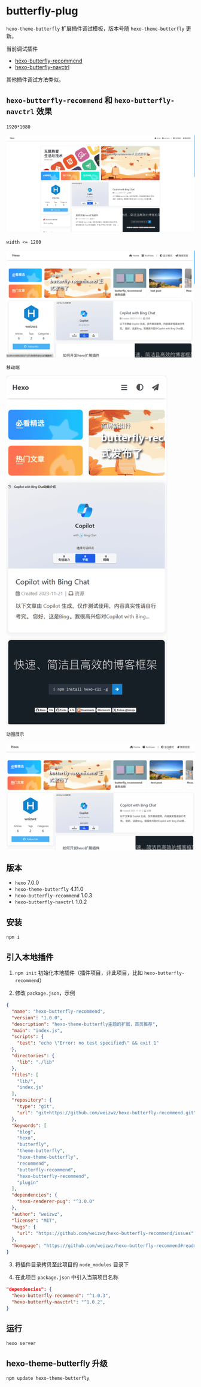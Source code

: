 # butterfly-plug
`hexo-theme-butterfly` 扩展插件调试模板，版本号随 `hexo-theme-butterfly` 更新。 

当前调试插件 
+ [hexo-butterfly-recommend](https://github.com/weizwz/hexo-butterfly-recommend)
+ [hexo-butterfly-navctrl](https://github.com/weizwz/hexo-butterfly-navctrl)

其他插件调试方法类似。

## `hexo-butterfly-recommend` 和 `hexo-butterfly-navctrl` 效果
`1920*1080` 

![banner](/source/img/home.png "banner") 

`width <= 1200` 

![banner](/source/img/home1.png "banner") 

`移动端` 

<img src="https://github.com/weizwz/butterfly-plug/blob/main/source/img/home2.png" width="430" alt="移动端效果"/><br/>

`动图展示`

![banner](/source/img/navctrl.gif "banner") 

## 版本
+ `hexo` 7.0.0 
+ `hexo-theme-butterfly` 4.11.0 
+ `hexo-butterfly-recommend` 1.0.3
+ `hexo-butterfly-navctrl` 1.0.2

## 安装

```shell
npm i
```

## 引入本地插件

1. `npm init` 初始化本地插件（插件项目，非此项目，比如 `hexo-butterfly-recommend`）

2. 修改 `package.json`，示例
```json
{
  "name": "hexo-butterfly-recommend",
  "version": "1.0.0",
  "description": "hexo-theme-butterfly主题的扩展，首页推荐",
  "main": "index.js",
  "scripts": {
    "test": "echo \"Error: no test specified\" && exit 1"
  },
  "directories": {
    "lib": "./lib"
  },
  "files": [
    "lib/",
    "index.js"
  ],
  "repository": {
    "type": "git",
    "url": "git+https://github.com/weizwz/hexo-butterfly-recommend.git"
  },
  "keywords": [
    "blog",
    "hexo",
    "butterfly",
    "theme-butterfly",
    "hexo-theme-butterfly",
    "recommend",
    "butterfly-recommend",
    "hexo-butterfly-recommend",
    "plugin"
  ],
  "dependencies": {
    "hexo-renderer-pug": "^3.0.0"
  },
  "author": "weizwz",
  "license": "MIT",
  "bugs": {
    "url": "https://github.com/weizwz/hexo-butterfly-recommend/issues"
  },
  "homepage": "https://github.com/weizwz/hexo-butterfly-recommend#readme"
}
```
3. 将插件目录拷贝至此项目的 `node_modules` 目录下

4. 在此项目 `package.json` 中引入当前项目名称

```json
"dependencies": {
  "hexo-butterfly-recommend": "^1.0.3",
  "hexo-butterfly-navctrl": "^1.0.2",
}
```

## 运行

```shell
hexo server
```

## hexo-theme-butterfly 升级

```shell
npm update hexo-theme-butterfly
```